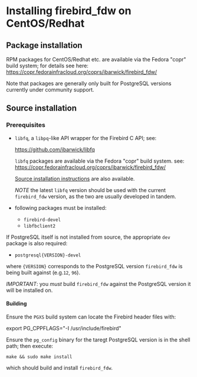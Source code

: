 Installing firebird_fdw on CentOS/Redhat
========================================

Package installation
--------------------

RPM packages for CentOS/Redhat etc. are available via the Fedora "copr"
build system; for details see here:
<https://copr.fedorainfracloud.org/coprs/ibarwick/firebird_fdw/>

Note that packages are generally only built for PostgreSQL versions
currently under community support.

Source installation
-------------------

### Prerequisites

- `libfq`, a `libpq`-like API wrapper for the Firebird C API; see:

    https://github.com/ibarwick/libfq

  `libfq` packages are available via the Fedora "copr" build system.
  see: <https://copr.fedorainfracloud.org/coprs/ibarwick/firebird_fdw/>

  [Source installation instructions](https://github.com/ibarwick/libfq/blob/master/INSTALL.md)
  are also available.

  *NOTE* the latest `libfq` version should be used with the current
  `firebird_fdw` version, as the two are usually developed in tandem.

- following packages must be installed:
  - `firebird-devel`
  - `libfbclient2`

If PostgreSQL itself is not installed from source, the appropriate
`dev` package is also required:

  - `postgresql{VERSION}-devel`

where `{VERSION}` corresponds to the PostgreSQL version `firebird_fdw`
is being built against (e.g.`12`, `96`).

*IMPORTANT*: you *must* build `firebird_fdw` against the PostgreSQL version
it will be installed on.

#### Building

Ensure the `PGXS` build system can locate the Firebird header files with:

   export PG_CPPFLAGS="-I /usr/include/firebird"

Ensure the `pg_config` binary for the taregt PostgreSQL version is in
the shell path; then execute:

    make && sudo make install

which should build and install `firebird_fdw`.
